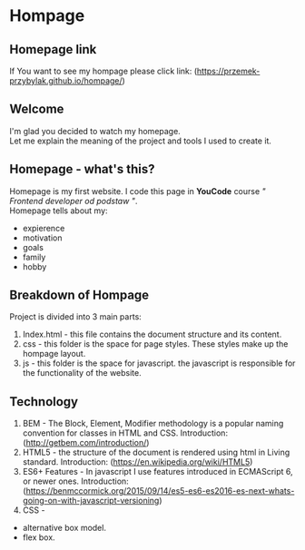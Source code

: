 # Hompage

## Homepage link
If You want to see my hompage please click link: (https://przemek-przybylak.github.io/hompage/)

## Welcome
I'm glad you decided to watch my homepage.   
Let me explain the meaning of the project and tools I used to create it.

## Homepage - what's this?
Homepage is my first website. I code this page in **YouCode** course *" Frontend developer od podstaw "*.  
Homepage tells about my:
- expierence 
- motivation 
- goals 
- family 
- hobby

## Breakdown of Hompage
Project is divided into 3 main parts:
1. Index.html - this file contains the document structure and its content.
2. css - this folder is the space for page styles. These styles make up the hompage layout. 
3. js - this folder is the space for javascript. the javascript is responsible for the functionality of the website.

## Technology

1. BEM - The Block, Element, Modifier methodology is a popular naming convention for classes in HTML and CSS. Introduction: (http://getbem.com/introduction/) 
2. HTML5 - the structure of the document is rendered using html in Living standard. Introduction: (https://en.wikipedia.org/wiki/HTML5)
3. ES6+ Features - In javascript I use features introduced in ECMAScript 6, or newer ones. Introduction: (https://benmccormick.org/2015/09/14/es5-es6-es2016-es-next-whats-going-on-with-javascript-versioning)
4. CSS - 
  - alternative box model.
  - flex box.
